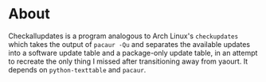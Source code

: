About
=====
Checkallupdates is a program analogous to Arch Linux's `checkupdates` which takes the output of `pacaur -Qu` and separates the available updates into a software update table and a package-only update table, in an attempt to recreate the only thing I missed after transitioning away from yaourt. It depends on `python-texttable` and `pacaur`.
